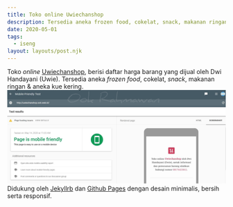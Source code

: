 ```yaml
---
title: Toko online Uwiechanshop
description: Tersedia aneka frozen food, cokelat, snack, makanan ringan & aneka kue kering.
date: 2020-05-01
tags:
  - iseng
layout: layouts/post.njk
---
```

Toko *online* [Uwiechanshop](http://uwiechanshop.ook.web.id), berisi daftar harga barang yang dijual oleh Dwi Handayani (Uwie). Tersedia aneka *frozen food*, cokelat, *snack*, makanan ringan & aneka kue kering.
![uwiechanshop](/img/Uwiechanshop.jpg)
Didukung oleh [Jekyllrb](https://jekyllrb.com/) dan [Github Pages](https://pages.github.com/) dengan desain minimalis, bersih serta responsif.
